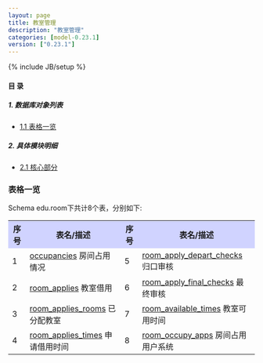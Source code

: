 ```yaml
---
layout: page
title: 教室管理 
description: "教室管理"
categories: [model-0.23.1]
version: ["0.23.1"]
---
```

{% include JB/setup %}

#### 目 录

##### 1. 数据库对象列表
  * [1.1 表格一览](index.html#表格一览)

##### 2. 具体模块明细
* [2.1 核心部分](/edu/room/core.html)

### 表格一览
Schema edu.room下共计8个表，分别如下:

<table class="table table-bordered table-striped table-condensed">
  <tr>
    <th style="background-color:#D0D3FF">序号</th>
    <th style="background-color:#D0D3FF">表名/描述</th>
    <th style="background-color:#D0D3FF">序号</th>
    <th style="background-color:#D0D3FF">表名/描述</th>
  </tr>
  <tr>
    <td>1</td>
    <td><a href="/model/edu/room/core.html#表格-occupancies-房间占用情况">occupancies</a> 房间占用情况</td>
    <td>5</td>
    <td><a href="/model/edu/room/core.html#表格-room_apply_depart_checks-归口审核">room_apply_depart_checks</a> 归口审核</td>
  </tr>
  <tr>
    <td>2</td>
    <td><a href="/model/edu/room/core.html#表格-room_applies-教室借用">room_applies</a> 教室借用</td>
    <td>6</td>
    <td><a href="/model/edu/room/core.html#表格-room_apply_final_checks-最终审核">room_apply_final_checks</a> 最终审核</td>
  </tr>
  <tr>
    <td>3</td>
    <td><a href="/model/edu/room/core.html#表格-room_applies_rooms-已分配教室">room_applies_rooms</a> 已分配教室</td>
    <td>7</td>
    <td><a href="/model/edu/room/core.html#表格-room_available_times-教室可用时间">room_available_times</a> 教室可用时间</td>
  </tr>
  <tr>
    <td>4</td>
    <td><a href="/model/edu/room/core.html#表格-room_applies_times-申请借用时间">room_applies_times</a> 申请借用时间</td>
    <td>8</td>
    <td><a href="/model/edu/room/core.html#表格-room_occupy_apps-房间占用用户系统">room_occupy_apps</a> 房间占用用户系统</td>
  </tr>
</table>

